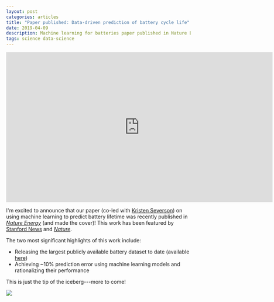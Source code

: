```yaml
---
layout: post
categories: articles
title: "Paper published: Data-driven prediction of battery cycle life"
date: 2019-04-09
description: Machine learning for batteries paper published in Nature Energy
tags: science data-science
---
```


<iframe width="728" height="410" src="https://www.youtube.com/embed/ah3yJrPzZsw" frameborder="0" allow="autoplay; encrypted-media" allowfullscreen></iframe>

I'm excited to announce that our paper (co-led with
[Kristen Severson](https://kseverso.github.io))
on using machine learning to predict battery lifetime
was recently published in [*Nature Energy*](https://www.nature.com/articles/s41560-019-0356-8)
(and made the cover)!
This work has been featured by
[Stanford News](https://news.stanford.edu/2019/03/25/ai-accurately-predicts-useful-life-batteries/) and
[*Nature*](https://www.nature.com/articles/d41586-019-01138-1).

The two most significant highlights of this work include:
- Releasing the largest publicly available battery dataset to date
(available [here](https://data.matr.io/1))
- Achieving ~10% prediction error using machine learning models
and rationalizing their performance

This is just the tip of the iceberg---more to come!

<p>
<img src="/img/Energy_Cover_May19.png" style="display:block; margin-left: auto; margin-right: auto;">
</p>
